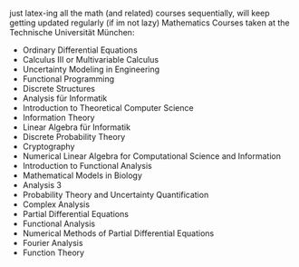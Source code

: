 just latex-ing all the math (and related) courses sequentially, will keep getting updated regularly (if im not lazy)
Mathematics Courses taken at the Technische Universität München:
- Ordinary Differential Equations
- Calculus III or Multivariable Calculus
- Uncertainty Modeling in Engineering 
- Functional Programming
- Discrete Structures
- Analysis für Informatik
- Introduction to Theoretical Computer Science
- Information Theory
- Linear Algebra für Informatik
- Discrete Probability Theory
- Cryptography
- Numerical Linear Algebra for Computational Science and Information
- Introduction to Functional Analysis
- Mathematical Models in Biology
- Analysis 3
- Probability Theory and Uncertainty Quantification
- Complex Analysis
- Partial Differential Equations
- Functional Analysis
- Numerical Methods of Partial Differential Equations
- Fourier Analysis
- Function Theory

